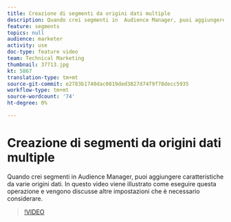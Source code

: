 ```yaml
---
title: Creazione di segmenti da origini dati multiple
description: Quando crei segmenti in  Audience Manager, puoi aggiungere caratteristiche da varie origini dati. In questo video viene illustrato come eseguire questa operazione e vengono discusse altre impostazioni che è necessario considerare.
feature: segments
topics: null
audience: marketer
activity: use
doc-type: feature video
team: Technical Marketing
thumbnail: 37713.jpg
kt: 5867
translation-type: tm+mt
source-git-commit: e2783b1740dac0819ded3827d74f9f78decc5935
workflow-type: tm+mt
source-wordcount: '74'
ht-degree: 0%

---
```



# Creazione di segmenti da origini dati multiple

Quando crei segmenti in  Audience Manager, puoi aggiungere caratteristiche da varie origini dati. In questo video viene illustrato come eseguire questa operazione e vengono discusse altre impostazioni che è necessario considerare.

>[!VIDEO](https://video.tv.adobe.com/v/37713/?quality=12&learn=on)
